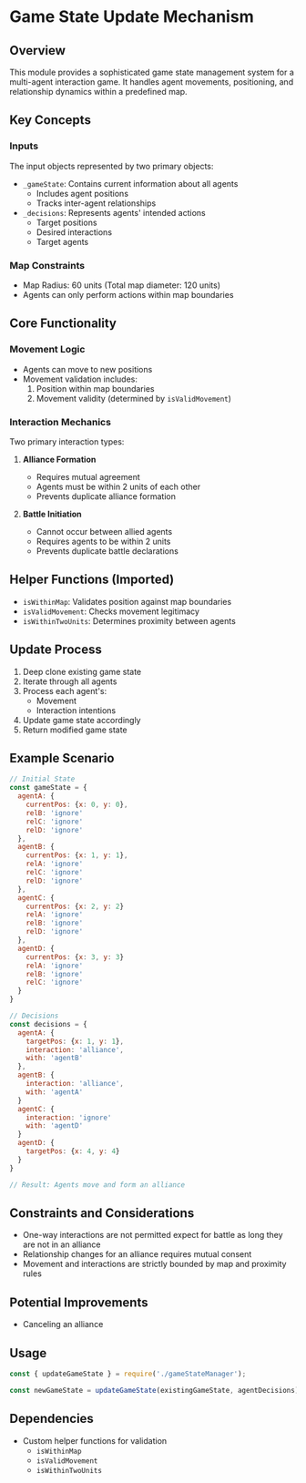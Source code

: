 # Game State Update Mechanism

## Overview

This module provides a sophisticated game state management system for a multi-agent interaction game. It handles agent movements, positioning, and relationship dynamics within a predefined map.

## Key Concepts

### Inputs
The input objects represented by two primary objects:
- `_gameState`: Contains current information about all agents
  - Includes agent positions
  - Tracks inter-agent relationships
- `_decisions`: Represents agents' intended actions
  - Target positions
  - Desired interactions
  - Target agents

### Map Constraints
- Map Radius: 60 units (Total map diameter: 120 units)
- Agents can only perform actions within map boundaries

## Core Functionality

### Movement Logic
- Agents can move to new positions
- Movement validation includes:
  1. Position within map boundaries
  2. Movement validity (determined by `isValidMovement`)

### Interaction Mechanics
Two primary interaction types:
1. **Alliance Formation**
   - Requires mutual agreement
   - Agents must be within 2 units of each other
   - Prevents duplicate alliance formation

2. **Battle Initiation**
   - Cannot occur between allied agents
   - Requires agents to be within 2 units
   - Prevents duplicate battle declarations

## Helper Functions (Imported)
- `isWithinMap`: Validates position against map boundaries
- `isValidMovement`: Checks movement legitimacy
- `isWithinTwoUnits`: Determines proximity between agents

## Update Process

1. Deep clone existing game state
2. Iterate through all agents
3. Process each agent's:
   - Movement
   - Interaction intentions
4. Update game state accordingly
5. Return modified game state

## Example Scenario

```javascript
// Initial State
const gameState = {
  agentA: { 
    currentPos: {x: 0, y: 0}, 
    relB: 'ignore' 
    relC: 'ignore' 
    relD: 'ignore' 
  },
  agentB: { 
    currentPos: {x: 1, y: 1}, 
    relA: 'ignore' 
    relC: 'ignore' 
    relD: 'ignore' 
  },
  agentC: {
    currentPos: {x: 2, y: 2}
    relA: 'ignore'
    relB: 'ignore' 
    relD: 'ignore' 
  },
  agentD: {
    currentPos: {x: 3, y: 3}
    relA: 'ignore' 
    relB: 'ignore' 
    relC: 'ignore' 
  }
}

// Decisions
const decisions = {
  agentA: { 
    targetPos: {x: 1, y: 1}, 
    interaction: 'alliance', 
    with: 'agentB' 
  },
  agentB: { 
    interaction: 'alliance', 
    with: 'agentA' 
  }
  agentC: {
    interaction: 'ignore'
    with: 'agentD'
  }
  agentD: {
    targetPos: {x: 4, y: 4}
  }
}

// Result: Agents move and form an alliance
```

## Constraints and Considerations
- One-way interactions are not permitted expect for battle as long they are not in an alliance
- Relationship changes for an alliance requires mutual consent
- Movement and interactions are strictly bounded by map and proximity rules

## Potential Improvements
- Canceling an alliance

## Usage

```javascript
const { updateGameState } = require('./gameStateManager');

const newGameState = updateGameState(existingGameState, agentDecisions);
```

## Dependencies
- Custom helper functions for validation
  - `isWithinMap`
  - `isValidMovement`
  - `isWithinTwoUnits`